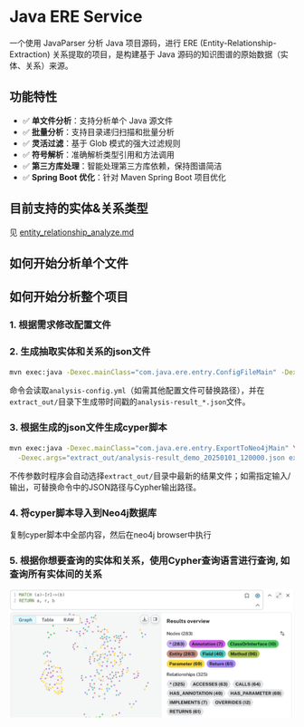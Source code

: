 # Java ERE Service

一个使用 JavaParser 分析 Java 项目源码，进行 ERE (Entity-Relationship-Extraction) 关系提取的项目，是构建基于 Java 源码的知识图谱的原始数据（实体、关系）来源。

## 功能特性

- ✅ **单文件分析**：支持分析单个 Java 源文件
- ✅ **批量分析**：支持目录递归扫描和批量分析
- ✅ **灵活过滤**：基于 Glob 模式的强大过滤规则
- ✅ **符号解析**：准确解析类型引用和方法调用
- ✅ **第三方库处理**：智能处理第三方库依赖，保持图谱简洁
- ✅ **Spring Boot 优化**：针对 Maven Spring Boot 项目优化

## 目前支持的实体&关系类型
见 [entity_relationship_analyze.md](docs/entity_relationship_analyze.md)

## 如何开始分析单个文件

## 如何开始分析整个项目
### 1. 根据需求修改配置文件

### 2. 生成抽取实体和关系的json文件

```bash
mvn exec:java -Dexec.mainClass="com.java.ere.entry.ConfigFileMain" -Dexec.args="analysis-config.yml"
```

命令会读取`analysis-config.yml`（如需其他配置文件可替换路径），并在`extract_out/`目录下生成带时间戳的`analysis-result_*.json`文件。

### 3. 根据生成的json文件生成cyper脚本

```bash
mvn exec:java -Dexec.mainClass="com.java.ere.entry.ExportToNeo4jMain" \
  -Dexec.args="extract_out/analysis-result_demo_20250101_120000.json extract_out/neo4j-import.cypher"
```

不传参数时程序会自动选择`extract_out/`目录中最新的结果文件；如需指定输入/输出，可替换命令中的JSON路径与Cypher输出路径。

### 4. 将cyper脚本导入到Neo4j数据库
  复制cyper脚本中全部内容，然后在neo4j browser中执行


### 5. 根据你想要查询的实体和关系，使用Cypher查询语言进行查询, 如查询所有实体间的关系
![alt text](image.png)

